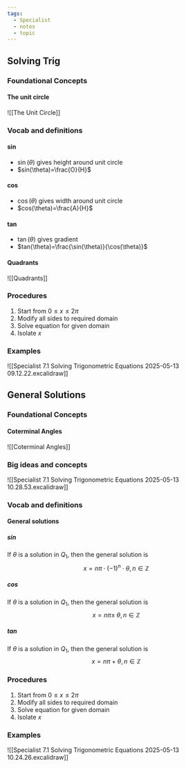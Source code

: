 ```yaml
---
tags:
  - Specialist
  - notes
  - topic
---
```

## Solving Trig
### Foundational Concepts
#### The unit circle
![[The Unit Circle]]

### Vocab and definitions

#### $\sin$ 
- $\sin(\theta)$ gives height around unit circle
- $sin(\theta)=\frac{O}{H}$ 
#### $\cos$
- $\cos(\theta)$ gives width around unit circle
- $cos(\theta)=\frac{A}{H}$
#### $\tan$ 
- $\tan(\theta)$ gives gradient
- $tan(\theta)=\frac{\sin(\theta)}{\cos(\theta)}$

#### Quadrants
![[Quadrants]]

### Procedures 
1. Start from $0\leq x \leq 2\pi$
2. Modify all sides to required domain
3. Solve equation for given domain 
4. Isolate $x$

### Examples
![[Specialist 7.1 Solving Trigonometric Equations 2025-05-13 09.12.22.excalidraw]]
## General Solutions
### Foundational Concepts
#### Coterminal Angles
![[Coterminal Angles]]

### Big ideas and concepts
![[Specialist 7.1 Solving Trigonometric Equations 2025-05-13 10.28.53.excalidraw]]


### Vocab and definitions
#### General solutions
##### $\sin$
If $\theta$ is a solution in $Q_1$, then the general solution is 
$$x=n\pi \cdot (-1)^n \cdot \theta, n \in \mathbb{Z}$$
##### $\cos$
If $\theta$ is a solution in $Q_1$, then the general solution is 
$$x=n\pi \pm \; \theta, n \in \mathbb{Z}$$ 
##### $\tan$
If $\theta$ is a solution in $Q_1$, then the general solution is 
$$x=n\pi +\theta, n \in \mathbb{Z}$$ 
### Procedures 
1. Start from $0\leq x \leq 2\pi$
2. Modify all sides to required domain
3. Solve equation for given domain 
4. Isolate $x$


### Examples
![[Specialist 7.1 Solving Trigonometric Equations 2025-05-13 10.24.26.excalidraw]]









